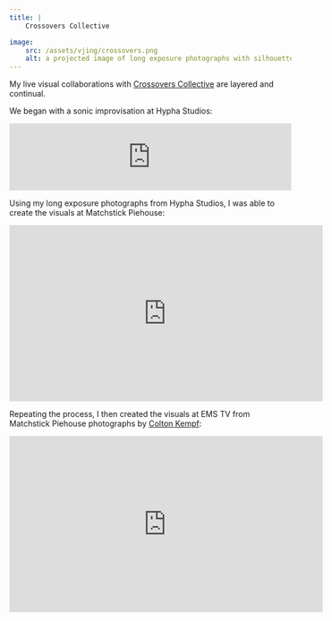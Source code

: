 ```yaml
---
title: | 
    Crossovers Collective

image:
    src: /assets/vjing/crossovers.png
    alt: a projected image of long exposure photographs with silhouettes of performers in the foreground
---
```

My live visual collaborations with [Crossovers Collective][website] are layered and continual.

We began with a sonic improvisation at Hypha Studios:

<iframe style="border: 0; width: 100%; height: 120px;" src="https://bandcamp.com/EmbeddedPlayer/track=3010750156/size=large/bgcol=333333/linkcol=e99708/tracklist=false/artwork=small/transparent=true/" seamless><a href="https://crossoverscollective.bandcamp.com/track/crossovers-live-improv-hypha-studios">CROSSOVERS live improv @ Hypha Studios by Tam Lin, Yiskāh, George Rayner-Law, Massimiliano Napoli, Monty Williams, Colton Kempf</a></iframe>

Using my long exposure photographs from Hypha Studios, I was able to create the visuals at Matchstick Piehouse:

<iframe width="560" height="315" src="https://www.youtube.com/embed/vMcPfHQN4sM?si=gmwCWp_Lm-GWO_fe" title="YouTube video player" frameborder="0" allow="accelerometer; autoplay; clipboard-write; encrypted-media; gyroscope; picture-in-picture; web-share" allowfullscreen></iframe>

Repeating the process, I then created the visuals at EMS TV from Matchstick Piehouse photographs by [Colton Kempf][website2]:

<iframe width="560" height="315" src="https://www.youtube.com/embed/vU9BZKdqj7k?si=WRWUb5-0h2IPsNM2" title="YouTube video player" frameborder="0" allow="accelerometer; autoplay; clipboard-write; encrypted-media; gyroscope; picture-in-picture; web-share" allowfullscreen></iframe>

[website]: https://linktr.ee/crossovers.collective
[website2]: https://www.coltonkempf.com/

